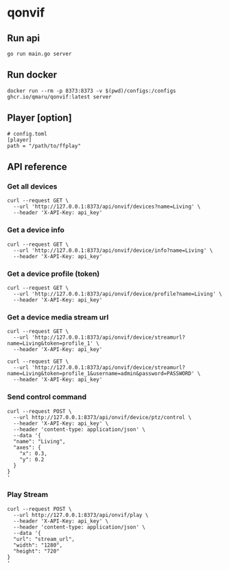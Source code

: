 # qonvif

## Run api

```shell
go run main.go server
```

## Run docker

```shell
docker run --rm -p 8373:8373 -v $(pwd)/configs:/configs ghcr.io/qmaru/qonvif:latest server
```

## Player [option]

```shell
# config.toml
[player]
path = "/path/to/ffplay"
```

## API reference

### Get all devices

```shell
curl --request GET \
  --url 'http://127.0.0.1:8373/api/onvif/devices?name=Living' \
  --header 'X-API-Key: api_key'
```

### Get a device info

```shell
curl --request GET \
  --url 'http://127.0.0.1:8373/api/onvif/device/info?name=Living' \
  --header 'X-API-Key: api_key'
```

### Get a device profile (token)

```shell
curl --request GET \
  --url 'http://127.0.0.1:8373/api/onvif/device/profile?name=Living' \
  --header 'X-API-Key: api_key'
```

### Get a device media stream url

```shell
curl --request GET \
  --url 'http://127.0.0.1:8373/api/onvif/device/streamurl?name=Living&token=profile_1' \
  --header 'X-API-Key: api_key'
```

```shell
curl --request GET \
  --url 'http://127.0.0.1:8373/api/onvif/device/streamurl?name=Living&token=profile_1&username=admin&password=PASSWORD' \
  --header 'X-API-Key: api_key'
```

### Send control command

```shell
curl --request POST \
  --url http://127.0.0.1:8373/api/onvif/device/ptz/control \
  --header 'X-API-Key: api_key' \
  --header 'content-type: application/json' \
  --data '{
  "name": "Living",
  "axes": {
    "x": 0.3,
    "y": 0.2
  }
}
'
```

### Play Stream

```shell
curl --request POST \
  --url http://127.0.0.1:8373/api/onvif/play \
  --header 'X-API-Key: api_key' \
  --header 'content-type: application/json' \
  --data '{
  "url": "stream_url",
  "width": "1280",
  "height": "720"
}
'
```
